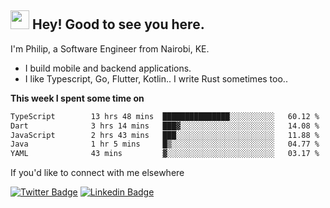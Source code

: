 <h2><img src="https://slackmojis.com/emojis/3643-cool-doge/download" width="30"/> Hey! Good to see you here.</h2>

<p>I'm Philip, a Software Engineer from Nairobi, KE. 

- I build mobile and backend applications.
- I like Typescript, Go, Flutter, Kotlin.. I write Rust sometimes too..</p>

**This week I spent some time on**
<!--START_SECTION:waka-->

```txt
TypeScript        13 hrs 48 mins  ███████████████░░░░░░░░░░   60.12 %
Dart              3 hrs 14 mins   ███▓░░░░░░░░░░░░░░░░░░░░░   14.08 %
JavaScript        2 hrs 43 mins   ███░░░░░░░░░░░░░░░░░░░░░░   11.88 %
Java              1 hr 5 mins     █▒░░░░░░░░░░░░░░░░░░░░░░░   04.77 %
YAML              43 mins         ▓░░░░░░░░░░░░░░░░░░░░░░░░   03.17 %
```

<!--END_SECTION:waka-->

If you'd like to connect with me elsewhere

[![Twitter Badge](https://img.shields.io/badge/-Twitter-1ca0f1?style=flat-square&labelColor=1ca0f1&logo=twitter&logoColor=white&link=https://twitter.com/_diogorodrigues)](https://twitter.com/kimathiphil)  [![Linkedin Badge](https://img.shields.io/badge/-LinkedIn-blue?style=flat-square&logo=Linkedin&logoColor=white&link=https://www.linkedin.com/in/philip-kimathi-2604a9114/)](https://www.linkedin.com/in/philip-kimathi-2604a9114/)
